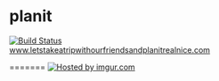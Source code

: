 planit
======
[![Build Status](https://travis-ci.org/arieldiamond/planit.svg?branch=travis)](https://travis-ci.org/arieldiamond/planit)  
www.letstakeatripwithourfriendsandplanitrealnice.com

=======
<a href="http://imgur.com/pTntUjA"><img src="http://i.imgur.com/pTntUjA.png" title="Hosted by imgur.com"/></a>

